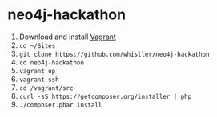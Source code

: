 neo4j-hackathon
===============
1. Download and install [Vagrant](https://www.vagrantup.com/)
2. `cd ~/Sites`
3. `git clone https://github.com/whisller/neo4j-hackathon`
4. `cd neo4j-hackathon`
5. `vagrant up`
6. `vagrant ssh`
7. `cd /vagrant/src`
8. `curl -sS https://getcomposer.org/installer | php`
9. `./composer.phar install`

